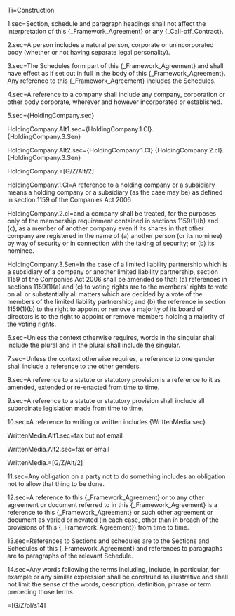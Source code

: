 Ti=Construction

1.sec=Section, schedule and paragraph headings shall not affect the interpretation of this {_Framework_Agreement} or any {_Call-off_Contract}. 

2.sec=A person includes a natural person, corporate or unincorporated body (whether or not having separate legal personality). 

3.sec=The Schedules form part of this {_Framework_Agreement} and shall have effect as if set out in full in the body of this {_Framework_Agreement}. Any reference to this {_Framework_Agreement} includes the Schedules. 

4.sec=A reference to a company shall include any company, corporation or other body corporate, wherever and however incorporated or established. 

5.sec={HoldingCompany.sec}

HoldingCompany.Alt1.sec={HoldingCompany.1.Cl}. {HoldingCompany.3.Sen}

HoldingCompany.Alt2.sec={HoldingCompany.1.Cl} {HoldingCompany.2.cl}. {HoldingCompany.3.Sen}

HoldingCompany.=[G/Z/Alt/2]

HoldingCompany.1.Cl=A reference to a holding company or a subsidiary means a holding company or a subsidiary (as the case may be) as defined in section 1159 of the Companies Act 2006

HoldingCompany.2.cl=and a company shall be treated, for the purposes only of the membership requirement contained in sections 1159(1)(b) and (c), as a member of another company even if its shares in that other company are registered in the name of (a) another person (or its nominee) by way of security or in connection with the taking of security; or (b) its nominee.

HoldingCompany.3.Sen=In the case of a limited liability partnership which is a subsidiary of a company or another limited liability partnership, section 1159 of the Companies Act 2006 shall be amended so that: (a) references in sections 1159(1)(a) and (c) to voting rights are to the members' rights to vote on all or substantially all matters which are decided by a vote of the members of the limited liability partnership; and (b) the reference in section 1159(1)(b) to the right to appoint or remove a majority of its board of directors is to the right to appoint or remove members holding a majority of the voting rights.

6.sec=Unless the context otherwise requires, words in the singular shall include the plural and in the plural shall include the singular.

7.sec=Unless the context otherwise requires, a reference to one gender shall include a reference to the other genders. 

8.sec=A reference to a statute or statutory provision is a reference to it as amended, extended or re-enacted from time to time.

9.sec=A reference to a statute or statutory provision shall include all subordinate legislation made from time to time.

10.sec=A reference to writing or written includes {WrittenMedia.sec}.

WrittenMedia.Alt1.sec=fax but not email

WrittenMedia.Alt2.sec=fax or email

WrittenMedia.=[G/Z/Alt/2]

11.sec=Any obligation on a party not to do something includes an obligation not to allow that thing to be done.

12.sec=A reference to this {_Framework_Agreement} or to any other agreement or document referred to in this {_Framework_Agreement} is a reference to this {_Framework_Agreement} or such other agreement or document as varied or novated (in each case, other than in breach of the provisions of this {_Framework_Agreement}) from time to time.

13.sec=References to Sections and schedules are to the Sections and Schedules of this {_Framework_Agreement} and references to paragraphs are to paragraphs of the relevant Schedule. 

14.sec=Any words following the terms including, include, in particular, for example or any similar expression shall be construed as illustrative and shall not limit the sense of the words, description, definition, phrase or term preceding those terms.

=[G/Z/ol/s14]

